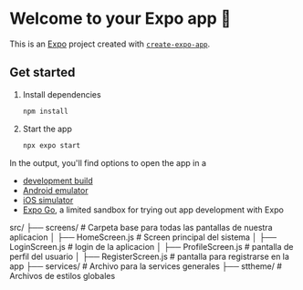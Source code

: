 # Welcome to your Expo app 👋

This is an [Expo](https://expo.dev) project created with [`create-expo-app`](https://www.npmjs.com/package/create-expo-app).

## Get started

1. Install dependencies

   ```bash
   npm install
   ```

2. Start the app

   ```bash
   npx expo start
   ```

In the output, you'll find options to open the app in a

- [development build](https://docs.expo.dev/develop/development-builds/introduction/)
- [Android emulator](https://docs.expo.dev/workflow/android-studio-emulator/)
- [iOS simulator](https://docs.expo.dev/workflow/ios-simulator/)
- [Expo Go](https://expo.dev/go), a limited sandbox for trying out app development with Expo

src/
├── screens/            # Carpeta base para todas las pantallas de nuestra aplicacion
│   ├── HomeScreen.js   # Screen principal del sistema
│   ├── LoginScreen.js  # login de la aplicacion
│   ├── ProfileScreen.js   # pantalla de perfil del usuario
│   ├── RegisterScreen.js  # pantalla para registrarse en la app
├── services/         # Archivo para la  services generales
├── sttheme/          # Archivos de estilos globales

